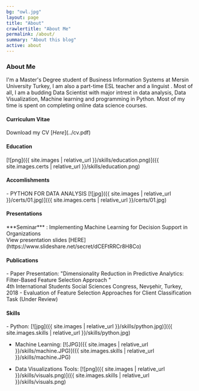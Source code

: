 ```yaml
---
bg: "owl.jpg"
layout: page
title: "About"
crawlertitle: "About Me"
permalink: /about/
summary: "About this blog"
active: about
---
```

<h3>About Me</h3>

I'm a Master's Degree student of Business Information Systems at Mersin University Turkey, I am also a part-time ESL teacher and a linguist . 
Most of all, I am a budding Data Scientist with major intrest in data analysis, Data Visualization, Machine learning and programming in Python.
Most of my time is spent on completing online data science courses.

<h4>Curriculum Vitae</h4>Download my CV [<i>Here</i>](../cv.pdf)

<h4>Education</h4>[![png]({{ site.images | relative_url }}/skills/education.png)]({{ site.images.certs | relative_url }}/skills/education.png)
<h4>Accomlishments</h4>
- PYTHON FOR DATA ANALYSIS
[![jpg]({{ site.images | relative_url }}/certs/01.jpg)]({{ site.images.certs | relative_url }}/certs/01.jpg)

<h4>Presentations</h4> 
***Seminar*** : Implementing Machine Learning for Decision Support in Organizations<br/>
View presentation slides [HERE](https://www.slideshare.net/secret/dCEFtRRCr8H8Co)


<h4>Publications</h4>
- Paper Presentation: "Dimensionality Reduction in Predictive Analytics: Filter-Based Feature Selection Approach " <br/>4th International Students Social Sciences Congress, Nevşehir, Turkey, 2018
- Evaluation of Feature Selection Approaches for Client Classification Task (Under Review)
 
<h4>Skills</h4>
- Python:
[![jpg]({{ site.images | relative_url }}/skills/python.jpg)]({{ site.images.skills | relative_url }}/skills/python.jpg)

- Machine Learning:
[![JPG]({{ site.images | relative_url }}/skills/machine.JPG)]({{ site.images.skills | relative_url }}/skills/machine.JPG)

- Data Visualizations Tools:
[![png]({{ site.images | relative_url }}/skills/visuals.png)]({{ site.images.skills | relative_url }}/skills/visuals.png)

